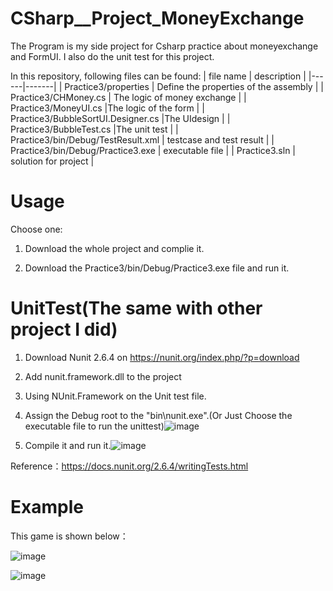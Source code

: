 # CSharp__Project_MoneyExchange
The Program is my side project for Csharp practice about moneyexchange and FormUI. 
I also do the unit test for this project.

In this repository, following files can be found:
| file name | description |
|------|-------|
| Practice3/properties  | Define the properties of the assembly |
| Practice3/CHMoney.cs  | The logic of money exchange |
| Practice3/MoneyUI.cs  |The logic of the form |
| Practice3/BubbleSortUI.Designer.cs |The UIdesign |
| Practice3/BubbleTest.cs  |The unit test |
| Practice3/bin/Debug/TestResult.xml | testcase and test result |
| Practice3/bin/Debug/Practice3.exe | executable file |
| Practice3.sln | solution for project |

# Usage
Choose one:

1. Download the whole project and complie it.

2. Download the Practice3/bin/Debug/Practice3.exe file and run it.

# UnitTest(The same with other project I did)

1. Download Nunit 2.6.4 on https://nunit.org/index.php/?p=download
2. Add nunit.framework.dll to the project
3. Using NUnit.Framework on the Unit test file.
4. Assign the Debug root to the  "bin\nunit.exe".(Or Just Choose the executable file to run the unittest)![image](https://user-images.githubusercontent.com/34390301/165883172-260307c8-9ec2-4f49-92fe-78533f2b4368.png)

5. Compile it and run it.![image](https://user-images.githubusercontent.com/34390301/165883276-f109201a-8e9d-4e68-95af-eba4a3178aa1.png)


Reference：https://docs.nunit.org/2.6.4/writingTests.html

# Example

This game is shown below：

![image](https://user-images.githubusercontent.com/34390301/165882250-fe725d06-5087-4202-b52c-0b66e3f589c7.png)

![image](https://user-images.githubusercontent.com/34390301/165882277-1800ea69-731c-469b-85fb-4b699b6f18a2.png)

